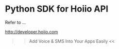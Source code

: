 Python SDK for Hoiio API
========================

Refer to ...

http://developer.hoiio.com

>> Add Voice & SMS Into Your Apps Easily <<